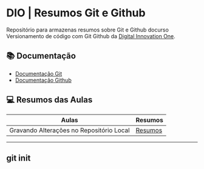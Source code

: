 
# DIO | Resumos Git e Github

Repositório para armazenas resumos sobre Git e Github docurso Versionamento de código com Git Github da [Digital Innovation One](https://www.dio.me/).

## 📚 Documentação
- [Documentação Git](https://git-scm.com/doc)
- [Documentação Github](https://docs.github.com/pt)

## 💻 Resumos das Aulas

| Aulas | Resumos |
|-------|---------|
| Gravando Alterações no Repositório Local| [Resumos]()|

---
git init 
---